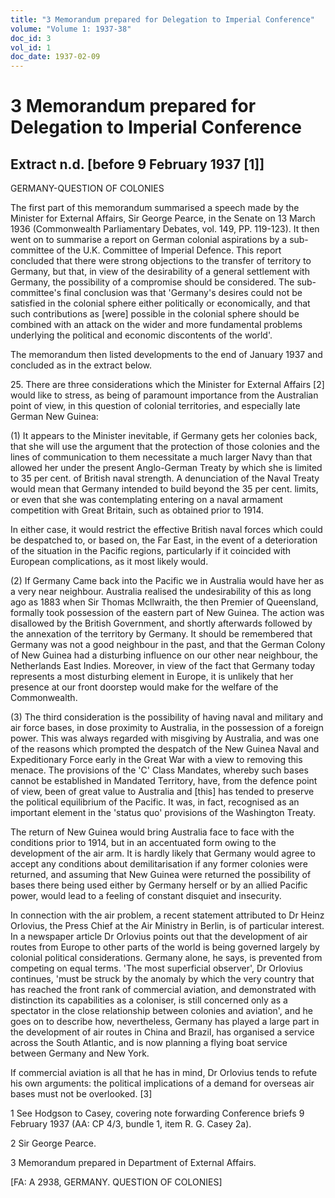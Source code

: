 ```yaml
---
title: "3 Memorandum prepared for Delegation to Imperial Conference"
volume: "Volume 1: 1937-38"
doc_id: 3
vol_id: 1
doc_date: 1937-02-09
---
```


# 3 Memorandum prepared for Delegation to Imperial Conference

## Extract n.d. [before 9 February 1937 [1]]

GERMANY-QUESTION OF COLONIES

The first part of this memorandum summarised a speech made by the Minister for External Affairs, Sir George Pearce, in the Senate on 13 March 1936 (Commonwealth Parliamentary Debates, vol. 149, PP. 119-123). It then went on to summarise a report on German colonial aspirations by a sub-committee of the U.K. Committee of Imperial Defence. This report concluded that there were strong objections to the transfer of territory to Germany, but that, in view of the desirability of a general settlement with Germany, the possibility of a compromise should be considered. The sub-committee's final conclusion was that 'Germany's desires could not be satisfied in the colonial sphere either politically or economically, and that such contributions as [were] possible in the colonial sphere should be combined with an attack on the wider and more fundamental problems underlying the political and economic discontents of the world'. 

The memorandum then listed developments to the end of January 1937 and concluded as in the extract below.

25\. There are three considerations which the Minister for External Affairs [2] would like to stress, as being of paramount importance from the Australian point of view, in this question of colonial territories, and especially late German New Guinea:

(1) It appears to the Minister inevitable, if Germany gets her colonies back, that she will use the argument that the protection of those colonies and the lines of communication to them necessitate a much larger Navy than that allowed her under the present Anglo-German Treaty by which she is limited to 35 per cent. of British naval strength. A denunciation of the Naval Treaty would mean that Germany intended to build beyond the 35 per cent. limits, or even that she was contemplating entering on a naval armament competition with Great Britain, such as obtained prior to 1914. 

In either case, it would restrict the effective British naval forces which could be despatched to, or based on, the Far East, in the event of a deterioration of the situation in the Pacific regions, particularly if it coincided with European complications, as it most likely would. 

(2) If Germany Came back into the Pacific we in Australia would have her as a very near neighbour. Australia realised the undesirability of this as long ago as 1883 when Sir Thomas Mcllwraith, the then Premier of Queensland, formally took possession of the eastern part of New Guinea. The action was disallowed by the British Government, and shortly afterwards followed by the annexation of the territory by Germany. It should be remembered that Germany was not a good neighbour in the past, and that the German Colony of New Guinea had a disturbing influence on our other near neighbour, the Netherlands East Indies. Moreover, in view of the fact that Germany today represents a most disturbing element in Europe, it is unlikely that her presence at our front doorstep would make for the welfare of the Commonwealth. 

(3) The third consideration is the possibility of having naval and military and air force bases, in dose proximity to Australia, in the possession of a foreign power. This was always regarded with misgiving by Australia, and was one of the reasons which prompted the despatch of the New Guinea Naval and Expeditionary Force early in the Great War with a view to removing this menace. The provisions of the 'C' Class Mandates, whereby such bases cannot be established in Mandated Territory, have, from the defence point of view, been of great value to Australia and [this] has tended to preserve the political equilibrium of the Pacific. It was, in fact, recognised as an important element in the 'status quo' provisions of the Washington Treaty. 

The return of New Guinea would bring Australia face to face with the conditions prior to 1914, but in an accentuated form owing to the development of the air arm. It is hardly likely that Germany would agree to accept any conditions about demilitarisation if any former colonies were returned, and assuming that New Guinea were returned the possibility of bases there being used either by Germany herself or by an allied Pacific power, would lead to a feeling of constant disquiet and insecurity. 

In connection with the air problem, a recent statement attributed to Dr Heinz Orlovius, the Press Chief at the Air Ministry in Berlin, is of particular interest. In a newspaper article Dr Orlovius points out that the development of air routes from Europe to other parts of the world is being governed largely by colonial political considerations. Germany alone, he says, is prevented from competing on equal terms. 'The most superficial observer', Dr Orlovius continues, 'must be struck by the anomaly by which the very country that has reached the front rank of commercial aviation, and demonstrated with distinction its capabilities as a coloniser, is still concerned only as a spectator in the close relationship between colonies and aviation', and he goes on to describe how, nevertheless, Germany has played a large part in the development of air routes in China and Brazil, has organised a service across the South Atlantic, and is now planning a flying boat service between Germany and New York. 

If commercial aviation is all that he has in mind, Dr Orlovius tends to refute his own arguments: the political implications of a demand for overseas air bases must not be overlooked. [3]

1 See Hodgson to Casey, covering note forwarding Conference briefs 9 February 1937 (AA: CP 4/3, bundle 1, item R. G. Casey 2a).

2 Sir George Pearce.

3 Memorandum prepared in Department of External Affairs.

[FA: A 2938, GERMANY. QUESTION OF COLONIES]
